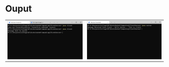 # Ouput

|||
|--|--|
|![alt text](https://github.com/karved/Distributed-Computing/blob/main/ClientServer/1.png)|![alt text](https://github.com/karved/Distributed-Computing/blob/main/ClientServer/2.png)|